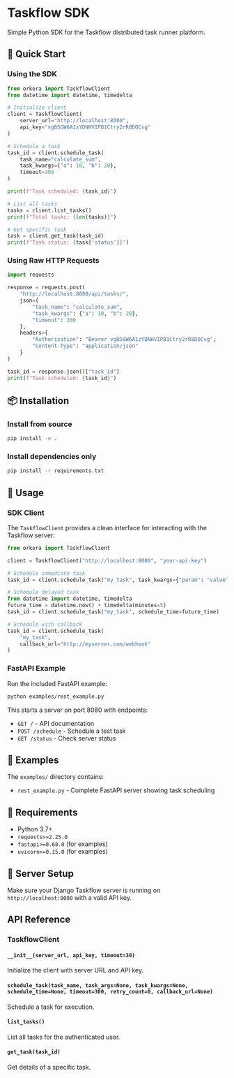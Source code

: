 # Taskflow SDK

Simple Python SDK for the Taskflow distributed task runner platform.

## 🚀 Quick Start

### Using the SDK

```python
from orkera import TaskflowClient
from datetime import datetime, timedelta

# Initialize client
client = TaskflowClient(
    server_url="http://localhost:8000",
    api_key="vgBSGW6A1zYDNHVIPB1Ctry2rR8DOCvg"
)

# Schedule a task
task_id = client.schedule_task(
    task_name="calculate_sum",
    task_kwargs={"a": 10, "b": 20},
    timeout=300
)

print(f"Task scheduled: {task_id}")

# List all tasks
tasks = client.list_tasks()
print(f"Total tasks: {len(tasks)}")

# Get specific task
task = client.get_task(task_id)
print(f"Task status: {task['status']}")
```

### Using Raw HTTP Requests

```python
import requests

response = requests.post(
    "http://localhost:8000/api/tasks/",
    json={
        "task_name": "calculate_sum",
        "task_kwargs": {"a": 10, "b": 20},
        "timeout": 300
    },
    headers={
        "Authorization": "Bearer vgBSGW6A1zYDNHVIPB1Ctry2rR8DOCvg",
        "Content-Type": "application/json"
    }
)

task_id = response.json()["task_id"]
print(f"Task scheduled: {task_id}")
```

## 📦 Installation

### Install from source
```bash
pip install -e .
```

### Install dependencies only
```bash
pip install -r requirements.txt
```

## 🔧 Usage

### SDK Client

The `TaskflowClient` provides a clean interface for interacting with the Taskflow server:

```python
from orkera import TaskflowClient

client = TaskflowClient("http://localhost:8000", "your-api-key")

# Schedule immediate task
task_id = client.schedule_task("my_task", task_kwargs={"param": "value"})

# Schedule delayed task
from datetime import datetime, timedelta
future_time = datetime.now() + timedelta(minutes=5)
task_id = client.schedule_task("my_task", schedule_time=future_time)

# Schedule with callback
task_id = client.schedule_task(
    "my_task", 
    callback_url="http://myserver.com/webhook"
)
```

### FastAPI Example

Run the included FastAPI example:

```bash
python examples/rest_example.py
```

This starts a server on port 8080 with endpoints:
- `GET /` - API documentation
- `POST /schedule` - Schedule a test task
- `GET /status` - Check server status

## 📝 Examples

The `examples/` directory contains:
- `rest_example.py` - Complete FastAPI server showing task scheduling

## 🔐 Requirements

- Python 3.7+
- `requests>=2.25.0`
- `fastapi>=0.68.0` (for examples)
- `uvicorn>=0.15.0` (for examples)

## 🚨 Server Setup

Make sure your Django Taskflow server is running on `http://localhost:8000` with a valid API key.

## API Reference

### TaskflowClient

#### `__init__(server_url, api_key, timeout=30)`
Initialize the client with server URL and API key.

#### `schedule_task(task_name, task_args=None, task_kwargs=None, schedule_time=None, timeout=300, retry_count=0, callback_url=None)`
Schedule a task for execution.

#### `list_tasks()`
List all tasks for the authenticated user.

#### `get_task(task_id)`
Get details of a specific task.